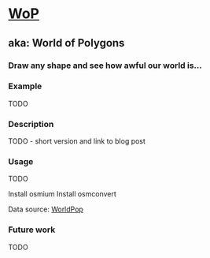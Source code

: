 # [WoP](https://wop.pelmers.com)

## aka: World of Polygons

### Draw any shape and see how awful our world is...

### Example

TODO

### Description

TODO - short version and link to blog post

### Usage

TODO

Install osmium
Install osmconvert

Data source: [WorldPop](https://www.worldpop.org)

### Future work

TODO
